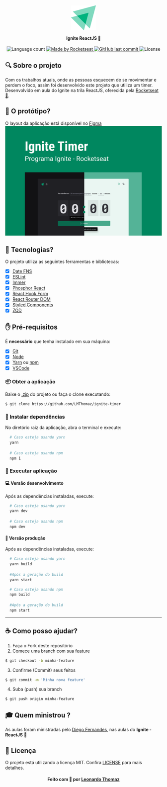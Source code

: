 <h4 align="center">
    <img alt="" src=".github/logo.svg" />
    <p>Ignite ReactJS 🚀</p>
</h4>

<p align="center">
  <img alt="Language count" src="https://img.shields.io/github/repo-size/LMThomaz/ignite-timer"/>

  <a href="https://rocketseat.com.br">
    <img alt="Made by Rocketseat" src="https://img.shields.io/badge/made%20by-Rocketseat-%237519C1">
  </a>

  <a href="https://github.com/LMThomaz/ignite-timer/commits/master">
    <img alt="GitHub last commit" src="https://img.shields.io/github/last-commit/LMThomaz/ignite-timer">
  </a>

  <img alt="License" src="https://img.shields.io/github/license/LMThomaz/ignite-timer">
</p>

## :mag: Sobre o projeto

Com os trabalhos atuais, onde as pessoas esquecem de se movimentar e perdem o foco, assim foi desenvolvido este projeto que utiliza um timer.
Desenvolvido em aula do Ignite na trila ReactJS, oferecida pela [Rocketseat :rocket:][url-rocketseat].

## :art: O protótipo?

O layout da aplicação está disponível no [Figma][url-figma]  
![Capa Ignite Timer](.github/capa.png)

## :hammer: Tecnologias?

O projeto utiliza as seguintes ferramentas e bibliotecas:

- [x] [Date FNS][url-date-fns]
- [x] [ESLint][url-eslint]
- [x] [Immer][url-immer]
- [x] [Phosphor React][url-phosphor]
- [x] [React Hook Form][url-hook-form]
- [x] [React Router DOM][url-router-dom]
- [x] [Styled Components][url-styled]
- [x] [ZOD][url-zod]

## :hand: Pré-requisitos

É **necessário** que tenha instalado em sua máquina:

- [x] [Git][url-git]
- [x] [Node][url-node]
- [x] [Yarn][url-yarn] ou [npm][url-npm]
- [x] [VSCode][url-vs]

### :package: Obter a aplicação

Baixe o [.zip][url-zip] do projeto ou faça o clone executando:

```bash
$ git clone https://github.com/LMThomaz/ignite-timer
```

### :steam_locomotive: Instalar dependências

No diretório raiz da aplicação, abra o terminal e execute:

```bash
  # Caso esteja usando yarn
  yarn

  # Caso esteja usando npm
  npm i
```

### :crystal_ball: Executar aplicação

#### :computer: Versão desenvolvimento

Após as dependências instaladas, execute:

```bash
  # Caso esteja usando yarn
  yarn dev

  # Caso esteja usando npm
  npm dev
```

#### :office: Versão produção

Após as dependências instaladas, execute:

```bash
  # Caso esteja usando yarn
  yarn build

  #Após a geração do build
  yarn start
```

```bash
  # Caso esteja usando npm
  npm build

  #Após a geração do build
  npm start
```

---

## :coffee: Como posso ajudar?

1. Faça o Fork deste repositório
2. Comece uma branch com sua feature

```bash
$ git checkout -b minha-feature
```

3. Confirme (Commit) seus feitos

```bash
$ git commit -m 'Minha nova feature'
```

4. Suba (push) sua branch

```bash
$ git push origin minha-feature
```

## :mortar_board: Quem ministrou ?

As aulas foram ministradas pelo [Diego Fernandes][diego], nas aulas do **Ignite - ReactJS** :rocket:

## :page_with_curl: Licença

O projeto está utilizando a licença MIT. Confira [LICENSE][license] para mais detalhes.

<h4 align="center">
Feito com 💜 por <a href="https://www.linkedin.com/in/leonardo-thomaz/" target="_blank">Leonardo Thomaz</a>
</h4>

[url-git]: https://git-scm.com/
[url-date-fns]: https://date-fns.org/
[url-immer]: https://immerjs.github.io/immer/
[url-phosphor]: https://phosphoricons.com/
[url-hook-form]: https://react-hook-form.com/
[url-router-dom]: https://reactrouter.com/en/main
[url-styled]: https://styled-components.com/
[url-zod]: https://zod.dev/
[url-eslint]: https://eslint.org/
[url-vs]: https://code.visualstudio.com/
[url-npm]: https://www.npmjs.com/
[url-yarn]: https://yarnpkg.com/
[url-figma]: https://www.figma.com/file/lTSQwhER6JE1ngPvuKFSM1/Ignite-Timer?node-id=0%3A1
[url-node]: https://nodejs.org/pt-br/
[url-rocketseat]: https://rocketseat.com.br/
[url-zip]: https://github.com/LMThomaz/ignite-timer/archive/refs/heads/main.zip
[diego]: https://github.com/diego3g
[license]: https://github.com/LMThomaz/ecoleta/blob/master/LICENSE.md
